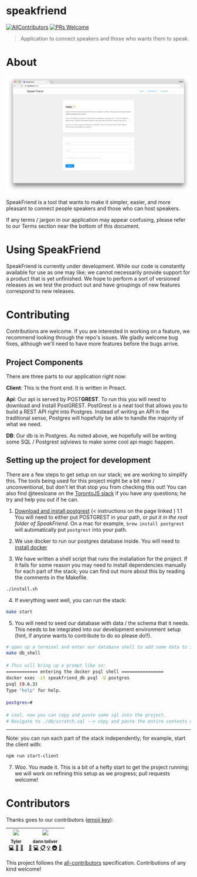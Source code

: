 # speakfriend
[![AllContributors](https://img.shields.io/badge/all_contributors-1-orange.svg?style=flat-square)](#contributors)
[![PRs Welcome](https://img.shields.io/badge/PRs-welcome-brightgreen.svg?style=flat-square)](http://makeapullrequest.com)

> Application to connect speakers and those who wants them to speak.

# About

![](docs/screenshots/screenshot_1.png)

SpeakFriend is a tool that wants to make it simpler, easier, and more pleasant to connect people speakers and those who can host speakers. 

If any terms / jargon in our application may appear confusing, please refer to our Terms section near the bottom of this document. 

# Using SpeakFriend

SpeakFriend is currently under development. While our code is constantly available for use as one may like; we cannot necessarily provide support for a product that is yet unfinished. We hope to perform a sort of versioned releases as we test the product out and have groupings of new features correspond to new releases.

# Contributing

Contributions are welcome. If you are interested in working on a feature, we recommend looking through the repo's issues. We gladly welcome bug fixes, although we'll need to have more features before the bugs arrive.

## Project Components

There are three parts to our application right now:

**Client**: This is the front end. It is written in Preact. 

**Api**: Our api is served by POST**GREST**. To run this you will need to download and install PostGREST. PostGrest is a neat tool that allows you to build a REST API right into Postgres. Instead of writing an API in the traditional sense, Postgres will hopefully be able to handle the majority of what we need. 

**DB**: Our db is in Postgres. As noted above, we hopefully will be writing some SQL / Postgrest sqlviews to make some cool api magic happen. 

## Setting up the project for development

There are a few steps to get setup on our stack; we are working to simplify this. The tools being used for this project might be a bit new / unconventional, but don't let that stop you from checking this out! You can also find @teesloane on the [TorontoJS slack](http://slack.torontojs.com/) if you have any questions; he try and help you out if he can.


1. [Download and install postgrest](https://postgrest.com/en/v4.1/install.html) (< instructions on the page linked )
  1.1 You will need to either put POSTGREST in your path, or _put it in the root folder of *SpeakFriend*_. On a mac for example, `brew install postgrest` will automatically put `postgrest` into your path.

2. We use docker to run our postgres database inside. You will need to [install docker](https://docs.docker.com/engine/installation/#supported-platforms) 

3. We have written a shell script that runs the installation for the project. If it fails for some reason you may need to install dependencies manually for each part of the stack; you can find out more about this by reading the comments in the Makefile. 

```sh
./install.sh
```

4. If everything went well, you can run the stack:

```sh
make start
```

5. You will need to seed our database with data / the schema that it needs. This needs to be integrated into our development environment setup (hint, if anyone wants to contribute to do so please do!!).

```sh
# open up a terminal and enter our database shell to add some data to it. 
make db_shell

# This will bring up a prompt like so:
============ entering the docker psql shell ================
docker exec -it speakfriend_db psql -U postgres
psql (9.6.3)
Type "help" for help.

postgres=#

# cool, now you can copy and paste some sql into the project. 
# Navigate to ./db/scratch.sql --> copy and paste the entire contents of that file into the postgres shell.
```

***

Note: you can run each part of the stack independently; for example, start the client with:

```sh
npm run start-client
```

7. Woo. You made it. This is a bit of a hefty start to get the project running; we will work on refining this setup as we progress; pull requests welcome!

# Contributors

Thanks goes to our contributors ([emoji key](https://github.com/kentcdodds/all-contributors#emoji-key)):

<!-- ALL-CONTRIBUTORS-LIST:START - Do not remove or modify this section -->
| [<img src="https://avatars3.githubusercontent.com/u/12987958?v=3" width="80px;"/><br /><sub>Tyler</sub>](http://tylersloane.com)<br />[💻](https://github.com/speakfriend/speakfriend/commits?author=teesloane "Code") [📖](https://github.com/speakfriend/speakfriend/commits?author=teesloane "Documentation") [🔧](#tool-teesloane "Tools") | [<img src="https://avatars0.githubusercontent.com/u/757976?v=3" width="80px;"/><br /><sub>dann toliver</sub>](https://github.com/dxnn)<br />[💬](#question-dxnn "Answering Questions") [💻](https://github.com/speakfriend/speakfriend/commits?author=dxnn "Code") [📋](#eventOrganizing-dxnn "Event Organizing") [💡](#example-dxnn "Examples") [🚇](#infra-dxnn "Infrastructure (Hosting, Build-Tools, etc)") [👀](#review-dxnn "Reviewed Pull Requests") |
| :---: | :---: |
<!-- ALL-CONTRIBUTORS-LIST:END -->

This project follows the [all-contributors](https://github.com/kentcdodds/all-contributors) specification. Contributions of any kind welcome!
